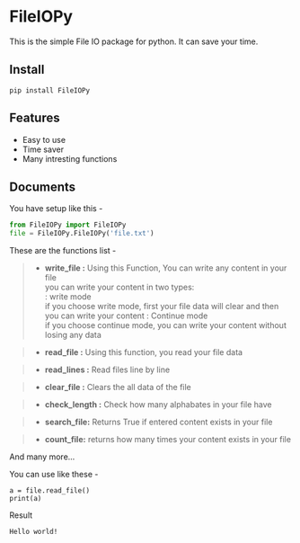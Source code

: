 
FileIOPy
===================


This is the simple File IO package for python. It can save your time.



Install
-------------

    pip install FileIOPy

## Features

 - Easy to use 
 - Time saver
 - Many intresting functions 

## Documents

You have setup like this - 

```python
from FileIOPy import FileIOPy
file = FileIOPy.FileIOPy('file.txt')
```
These are the functions list -    
> - **write_file :** Using this Function, You can write any content in your file  
you can write your content in two types:  
: write mode  
 if you choose write mode, first your file data will clear and then you can write your content
: Continue mode  
 if you choose continue mode, you can write your content without losing any data
 
> - **read_file :** Using this function, you read your file data

> - **read_lines :** Read files line by line

> - **clear_file :** Clears the all data of the file

> - **check_length :** Check how many alphabates in your file have

> - **search_file:** Returns True if entered content exists in your file

> - **count_file:** returns how many times your content exists in your file
> 
And many more...

You can use like these - 

    a = file.read_file()
    print(a)
   Result
   

    Hello world!
